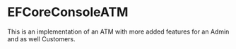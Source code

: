 # EFCoreConsoleATM
This is an implementation of an ATM with more added features for an Admin and as well Customers.

